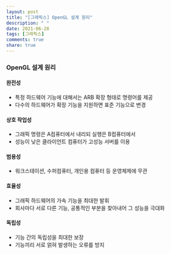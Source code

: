 ```yaml
---
layout: post
title: "[그래픽스] OpenGL 설계 원리"
description: " "
date: 2021-06-28
tags: [그래픽스]
comments: true
share: true
---
```



### OpenGL 설계 원리

#### 완전성

- 특정 하드웨어 기능에 대해서는 ARB 확장 형태로 명령어를 제공
- 다수의 하드웨어가 확장 기능을 지원하면 표준 기능으로 변경

#### 상호 작업성

- 그래픽 명령은 A컴퓨터에서 내리되 실행은 B컴퓨터에서
- 성능이 낮은 클라이언트 컴퓨터가 고성능 서버를 이용

#### 범용성

- 워크스테이션, 수퍼컴퓨터, 개인용 컴퓨터 등 운영체제에 무관

#### 효율성

- 그래픽 하드웨어의 가속 기능을 최대한 발휘
- 회사마다 서로 다른 기능, 공통적인 부분을 찾아내어 그 성능을 극대화

#### 독립성

- 기능 간의 독립성을 최대한 보장
- 기능끼리 서로 얽혀 발생하는 오류를 방지
